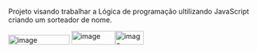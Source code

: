 Projeto visando trabalhar a Lógica de programação ultilizando JavaScript criando um sorteador de nome. 

<img width="123" height="20" alt="image" src="https://github.com/user-attachments/assets/7ce006e1-2a98-4d79-88b2-d9248c40894f" /> <img width="88" height="28" alt="image" src="https://github.com/user-attachments/assets/ee7d9f00-62c3-4361-a669-beb3aed064c1" /><img width="57" height="28" alt="image" src="https://github.com/user-attachments/assets/b5d9e66e-d7d9-4d7b-9b57-d41243b05016" />




